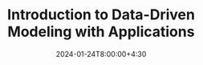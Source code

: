 ---
type: lecture
date: 2024-01-24T8:00:00+4:30
title: Introduction to Data-Driven Modeling with Applications
tldr: "A brief history of artificial intelligence and the latest breakthroughs."
thumbnail: /static_files/thumbnail/world-data-model.png
hide_from_announcments: true
links: 
    - url: /content/slides/introductory_slides.pdf
      name: slides 
---